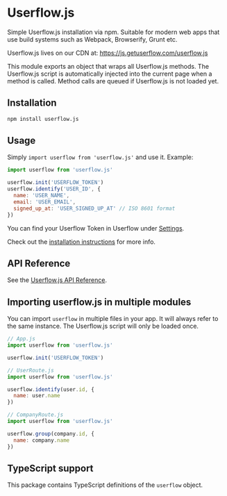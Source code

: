 # Userflow.js

Simple Userflow.js installation via npm. Suitable for modern web apps that use build systems such as Webpack, Browserify, Grunt etc.

Userflow.js lives on our CDN at: https://js.getuserflow.com/userflow.js

This module exports an object that wraps all Userflow.js methods. The Userflow.js script is automatically injected into the current page when a method is called. Method calls are queued if Userflow.js is not loaded yet.

## Installation

```sh
npm install userflow.js
```

## Usage

Simply `import userflow from 'userflow.js'` and use it. Example:

```js
import userflow from 'userflow.js'

userflow.init('USERFLOW_TOKEN')
userflow.identify('USER_ID', {
  name: 'USER_NAME',
  email: 'USER_EMAIL',
  signed_up_at: 'USER_SIGNED_UP_AT' // ISO 8601 format
})
```

You can find your Userflow Token in Userflow under [Settings](https://getuserflow.com/app/_/settings).

Check out the [installation instructions](https://getuserflow.com/docs/userflow-js-installation) for more info.

## API Reference

See the [Userflow.js API Reference](https://getuserflow.com/docs/userflow-js).

## Importing userflow.js in multiple modules

You can import `userflow` in multiple files in your app. It will always refer to the same instance. The Userflow.js script will only be loaded once.

```js
// App.js
import userflow from 'userflow.js'

userflow.init('USERFLOW_TOKEN')

// UserRoute.js
import userflow from 'userflow.js'

userflow.identify(user.id, {
  name: user.name
})

// CompanyRoute.js
import userflow from 'userflow.js'

userflow.group(company.id, {
  name: company.name
})
```

## TypeScript support

This package contains TypeScript definitions of the `userflow` object.
